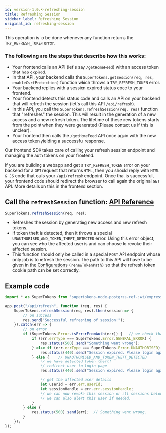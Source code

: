 ```yaml
---
id: version-1.0.X-refreshing-session
title: Refreshing Session
sidebar_label: Refreshing Session
original_id: refreshing-session
---
```


This operation is to be done whenever any function returns the ```TRY_REFRESH_TOKEN``` error.

### The following are the steps that describe how this works:
- Your frontend calls an API (let's say ```/getHomeFeed```) with an access token that has expired.
- In that API, your backend calls the ```SuperTokens.getSession(req, res, enableCsrfProtection)``` function which throws a ```TRY_REFRESH_TOKEN``` error.
- Your backend replies with a session expired status code to your frontend.
- Your frontend detects this status code and calls an API on your backend that will refresh the session (let's call this API ```/api/refresh```).
- In this API, you call the ```SuperTokens.refreshSession(req, res)``` function that "refreshes" the session. This will result in the generation of a new access and a new refresh token. The lifetime of these new tokens starts from the point when they were generated (Please contact us if this is unclear).
- Your frontend then calls the ```/getHomeFeed``` API once again with the new access token yielding a successful response.

Our frontend SDK takes care of calling your refresh session endpoint and managing the auth tokens on your frontend.

<div class="specialNote">
If you are building a webapp and get a <code>TRY_REFRESH_TOKEN</code> error on your backend for a <code>GET</code> request that returns <code>HTML</code>, then you should reply with  <code>HTML & JS</code> code that calls your <code>/api/refresh</code> endpoint. Once that is successful, your frontend code should redirect the browser to call again the original <code>GET</code> API. More details on this in the frontend section.
</div>

## Call the ```refreshSession``` function: [API Reference](../api-reference#refreshsessionreq-res)
```js
SuperTokens.refreshSession(req, res);
```
- Refreshes the session by generating new access and new refresh tokens.
- If token theft is detected, then it throws a special ```UNAUTHORISED_AND_TOKEN_THEFT_DETECTED``` error. Using this error object, you can see who the affected user is and can choose to revoke their affected session.
- <span class="highlighted-text">This function should only be called in a special ```POST``` API endpoint whose only job is to refresh the session.</span> The path to this API will have to be given in the [Configurations](initialisation#configurations) ```(renewTokenPath)``` so that the refresh token cookie path can be set correctly.

<div class="divider"></div>

## Example code
```js
import * as SuperTokens from 'supertokens-node-postgres-ref-jwt/express';

app.post("/api/refresh", function (req, res) {
    SuperTokens.refreshSession(req, res).then(session => {
        // on success
        res.send("Successful refreshing of session!");
    }).catch(err => {
        // on error
        if (SuperTokens.Error.isErrorFromAuth(err)) {   // we check that this error is indeed from our lib or not. Just to be safe.
            if (err.errType === SuperTokens.Error.GENERAL_ERROR) {
                res.status(500).send("Something went wrong");
            } else if (err.errType === SuperTokens.Error.UNAUTHORISED) {
                res.status(440).send("Session expired. Please login again!");
            } else {    // UNAUTHORISED_AND_TOKEN_THEFT_DETECTED
                // we have detected token theft! 
                // redirect user to login page
                res.status(440).send("Session expired. Please login again!");

                // get the affected user details
                let userId = err.err.userId;
                let sessionHandle = err.err.sessionHandle;
                // we can now revoke this session or all sessions belonging to this user.
                // we can also alert this user if needed.
            }
        } else {
            res.status(500).send(err);  // Something went wrong.
        }
    });
});
```